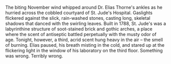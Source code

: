 The biting November wind whipped around Dr. Elias Thorne's ankles as he hurried across the cobbled courtyard of St. Jude's Hospital.  Gaslights flickered against the slick, rain-washed stones, casting long, skeletal shadows that danced with the swirling leaves.  Built in 1788, St. Jude's was a labyrinthine structure of soot-stained brick and gothic arches, a place where the scent of antiseptic battled perpetually with the musty odor of age.  Tonight, however, a third, acrid scent hung heavy in the air – the smell of burning.  Elias paused, his breath misting in the cold, and stared up at the flickering light in the window of his laboratory on the third floor.  Something was wrong.  Terribly wrong.
